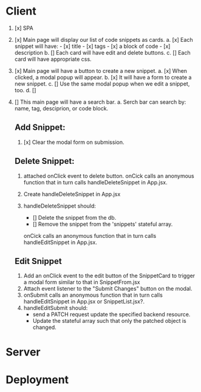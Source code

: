 
# Client 

1. [x] SPA
2. [x] Main page will display our list of code snippets as cards. 
    a. [x] Each snippet will have:
        - [x] title
        - [x] tags
        - [x] a block of code
        - [x] description 
    b. [] Each card will have edit and delete buttons.
    c. [] Each card will have appropriate css.  
3. [x] Main page will have a button to create a new snippet. 
    a. [x] When clicked, a modal popup will appear. 
    b. [x] It will have a form to create a new snippet. 
    c. [] Use the same modal popup when we edit a snippet, too.
    d. [] 
4. [] This main page will have a search bar. 
    a. Serch bar can search by: name, tag, desciprion, or code block.  


    ## Add Snippet:
    1. [x] Clear the modal form on submission. 


    ## Delete Snippet:
    1. attached onClick event to delete button. onCick calls an anonymous function that in turn calls handleDeleteSnippet in App.jsx. 
    2. Create handleDeleteSnippet in App.jsx
    3. handleDeleteSnippet should:
        - [] Delete the snippet from the db. 
        - [] Remove the snippet from the 'snippets' stateful array. 
        
        onCick calls an anonymous function that in turn calls handleEditSnippet in App.jsx.

    ## Edit Snippet
    1. Add an onClick event to the edit button of the SnippetCard to trigger a modal form similar to that in SnippetFrom.jsx 
    1. Attach event listener to the "Submit Changes" button on the modal. 
    2. onSubmit calls an anonymous function that in turn calls handleEditSnippet in App.jsx or SnippetList.jsx?. 
    3. handleEditSubmit should:   
        - send a PATCH request update the specified backend resource. 
        - Update the stateful array such that only the patched object is changed. 

# Server 


# Deployment 